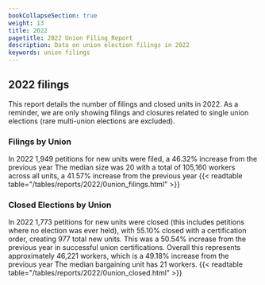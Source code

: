 ```yaml
---
bookCollapseSection: true
weight: 13
title: 2022
pagetitle: 2022 Union Filing Report
description: Data on union election filings in 2022
keywords: union filings
---
```


## 2022 filings

This report details the number of filings and closed units in 2022. As a reminder, we are only showing filings and closures related to single union elections (rare multi-union elections are excluded).

### Filings by Union
In 2022 1,949 petitions for new units were filed, a 46.32% increase from the previous year The median size was 20 with a total of 105,160 workers across all units, a 41.57% increase from the previous year
{{< readtable table="/tables/reports/2022/0union_filings.html" >}}

### Closed Elections by Union
In 2022 1,773 petitions for new units were closed (this includes petitions where no election was ever held), with 55.10% closed with a certification order, creating 977 total new units. This was a 50.54% increase from the previous year in successful union certifications. Overall this represents approximately 46,221 workers, which is a 49.18% increase from the previous year The median bargaining unit has 21 workers.
{{< readtable table="/tables/reports/2022/0union_closed.html" >}}
